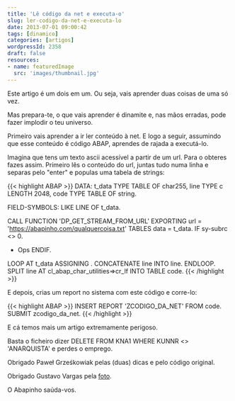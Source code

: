 ```yaml
---
title: 'Lê código da net e executa-o'
slug: ler-codigo-da-net-e-executa-lo
date: 2013-07-01 09:00:42
tags: [dinamico]
categories: [artigos]
wordpressId: 2358
draft: false
resources:
- name: featuredImage
  src: 'images/thumbnail.jpg'
---
```

Este artigo é um dois em um. Ou seja, vais aprender duas coisas de uma só vez.

Mas prepara-te, o que vais aprender é dinamite e, nas mãos erradas, pode fazer implodir o teu universo.

Primeiro vais aprender a ir ler conteúdo à net. E logo a seguir, assumindo que esse conteúdo é código ABAP, aprendes de rajada a executá-lo.

<!--more-->

Imagina que tens um texto ascii acessível a partir de um url. Para o obteres fazes assim. Primeiro lês o conteúdo do url, juntas tudo numa linha e separas pelo "enter" e populas uma tabela de strings:


{{< highlight ABAP >}}
DATA: t_data TYPE TABLE OF char255,
          line TYPE c LENGTH 2048,
          code TYPE TABLE OF string.

FIELD-SYMBOLS: <data> LIKE LINE OF t_data.

CALL FUNCTION 'DP_GET_STREAM_FROM_URL'
  EXPORTING
    url  = 'https://abapinho.com/qualquercoisa.txt'
  TABLES
    data = t_data.
IF sy-subrc <> 0.
*   Ops
ENDIF.

LOOP AT t_data ASSIGNING <data>.
  CONCATENATE line <data> INTO line.
ENDLOOP.
SPLIT line AT cl_abap_char_utilities=>cr_lf INTO TABLE code.
{{< /highlight >}}

E depois, crias um report no sistema com este código e corre-lo:


{{< highlight ABAP >}}
INSERT REPORT 'ZCODIGO_DA_NET' FROM code.
SUBMIT zcodigo_da_net.
{{< /highlight >}}

E cá temos mais um artigo extremamente perigoso.

Basta o ficheiro dizer DELETE FROM KNA1 WHERE KUNNR <> 'ANARQUISTA' e perdes o emprego.

Obrigado Paweł Grześkowiak pelas (duas) dicas e pelo código original.

Obrigado Gustavo Vargas pela [foto][1].

O Abapinho saúda-vos.

   [1]: https://www.flickr.com/photos/mdverde/8146635628
